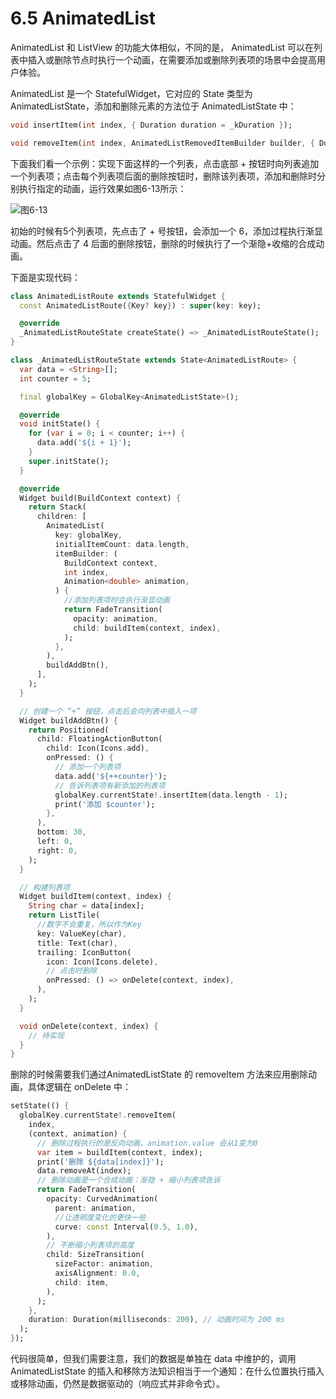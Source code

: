 # 6.5 AnimatedList

AnimatedList 和 ListView 的功能大体相似，不同的是， AnimatedList 可以在列表中插入或删除节点时执行一个动画，在需要添加或删除列表项的场景中会提高用户体验。

AnimatedList 是一个 StatefulWidget，它对应的 State 类型为 AnimatedListState，添加和删除元素的方法位于 AnimatedListState 中：

```dart
void insertItem(int index, { Duration duration = _kDuration });

void removeItem(int index, AnimatedListRemovedItemBuilder builder, { Duration duration = _kDuration }) ;
```

下面我们看一个示例：实现下面这样的一个列表，点击底部 + 按钮时向列表追加一个列表项；点击每个列表项后面的删除按钮时，删除该列表项，添加和删除时分别执行指定的动画，运行效果如图6-13所示：

![图6-13](../imgs/6-13.gif)

初始的时候有5个列表项，先点击了 + 号按钮，会添加一个 6，添加过程执行渐显动画。然后点击了 4 后面的删除按钮，删除的时候执行了一个渐隐+收缩的合成动画。

下面是实现代码：

```dart
class AnimatedListRoute extends StatefulWidget {
  const AnimatedListRoute({Key? key}) : super(key: key);

  @override
  _AnimatedListRouteState createState() => _AnimatedListRouteState();
}

class _AnimatedListRouteState extends State<AnimatedListRoute> {
  var data = <String>[];
  int counter = 5;

  final globalKey = GlobalKey<AnimatedListState>();

  @override
  void initState() {
    for (var i = 0; i < counter; i++) {
      data.add('${i + 1}');
    }
    super.initState();
  }

  @override
  Widget build(BuildContext context) {
    return Stack(
      children: [
        AnimatedList(
          key: globalKey,
          initialItemCount: data.length,
          itemBuilder: (
            BuildContext context,
            int index,
            Animation<double> animation,
          ) {
            //添加列表项时会执行渐显动画
            return FadeTransition(
              opacity: animation,
              child: buildItem(context, index),
            );
          },
        ),
        buildAddBtn(),
      ],
    );
  }

  // 创建一个 “+” 按钮，点击后会向列表中插入一项
  Widget buildAddBtn() {
    return Positioned(
      child: FloatingActionButton(
        child: Icon(Icons.add),
        onPressed: () {
          // 添加一个列表项
          data.add('${++counter}');
          // 告诉列表项有新添加的列表项
          globalKey.currentState!.insertItem(data.length - 1);
          print('添加 $counter');
        },
      ),
      bottom: 30,
      left: 0,
      right: 0,
    );
  }

  // 构建列表项
  Widget buildItem(context, index) {
    String char = data[index];
    return ListTile(
      //数字不会重复，所以作为Key
      key: ValueKey(char),
      title: Text(char),
      trailing: IconButton(
        icon: Icon(Icons.delete),
        // 点击时删除
        onPressed: () => onDelete(context, index),
      ),
    );
  }

  void onDelete(context, index) {
    // 待实现
  }
}
```

删除的时候需要我们通过AnimatedListState 的 removeItem 方法来应用删除动画，具体逻辑在 onDelete 中：

```dart
setState(() {
  globalKey.currentState!.removeItem(
    index,
    (context, animation) {
      // 删除过程执行的是反向动画，animation.value 会从1变为0
      var item = buildItem(context, index);
      print('删除 ${data[index]}');
      data.removeAt(index);
      // 删除动画是一个合成动画：渐隐 + 缩小列表项告诉
      return FadeTransition(
        opacity: CurvedAnimation(
          parent: animation,
          //让透明度变化的更快一些
          curve: const Interval(0.5, 1.0),
        ),
        // 不断缩小列表项的高度
        child: SizeTransition(
          sizeFactor: animation,
          axisAlignment: 0.0,
          child: item,
        ),
      );
    },
    duration: Duration(milliseconds: 200), // 动画时间为 200 ms
  );
});
```

代码很简单，但我们需要注意，我们的数据是单独在 data 中维护的，调用 AnimatedListState 的插入和移除方法知识相当于一个通知：在什么位置执行插入或移除动画，仍然是数据驱动的（响应式并非命令式）。
